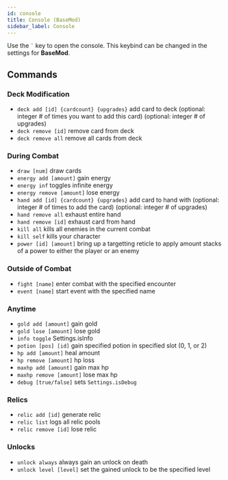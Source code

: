 ```yaml
---
id: console
title: Console (BaseMod)
sidebar_label: Console
---
```


Use the `` ` `` key to open the console. This keybind can be changed in the settings for **BaseMod**.

## Commands

### Deck Modification
* `deck add [id] {cardcount} {upgrades}` add card to deck (optional: integer # of times you want to add this card) (optional: integer # of upgrades)
* `deck remove [id]` remove card from deck
* `deck remove all` remove all cards from deck

### During Combat
* `draw [num]` draw cards
* `energy add [amount]` gain energy
* `energy inf` toggles infinite energy
* `energy remove [amount]` lose energy
* `hand add [id] {cardcount} {upgrades}` add card to hand with (optional: integer # of times to add the card) (optional: integer # of upgrades)
* `hand remove all` exhaust entire hand
* `hand remove [id]` exhaust card from hand
* `kill all` kills all enemies in the current combat
* `kill self` kills your character
* `power [id] [amount]` bring up a targetting reticle to apply amount stacks of a power to either the player or an enemy

### Outside of Combat
* `fight [name]` enter combat with the specified encounter
* `event [name]` start event with the specified name

### Anytime
* `gold add [amount]` gain gold
* `gold lose [amount]` lose gold
* `info toggle` Settings.isInfo
* `potion [pos] [id]` gain specified potion in specified slot (0, 1, or 2)
* `hp add [amount]` heal amount
* `hp remove [amount]` hp loss
* `maxhp add [amount]` gain max hp
* `maxhp remove [amount]` lose max hp
* `debug [true/false]` sets `Settings.isDebug`
### Relics
* `relic add [id]` generate relic
* `relic list` logs all relic pools
* `relic remove [id]` lose relic

### Unlocks
* `unlock always` always gain an unlock on death
* `unlock level [level]` set the gained unlock to be the specified level